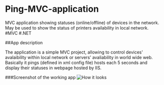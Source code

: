 # Ping-MVC-application
MVC application showing statuses (online/offline) of devices in the network. May be used to show the status of printers availability in local network.  #MVC #.NET 

##App description

The application is a simple MVC project, allowing to control devices' avalaibility within local network or servers' avaliability in world wide web. Basically it pings (defined in xml config file) hosts each 5 seconds and display their statuses in webpage hosted by IIS.

###Screenshot of the working app
![How it looks](http://i.imgur.com/PRz57xw.png)
